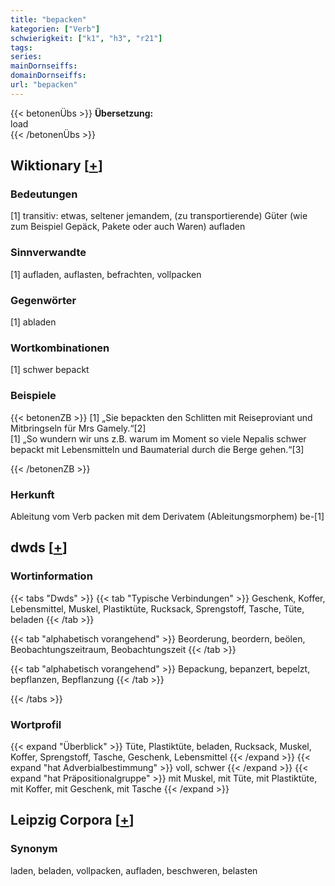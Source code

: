 ```yaml
---
title: "bepacken"
kategorien: ["Verb"]
schwierigkeit: ["k1", "h3", "r21"]
tags:
series:
mainDornseiffs:
domainDornseiffs:
url: "bepacken"
---
```


{{< betonenÜbs >}}
**Übersetzung:**  
load  
{{< /betonenÜbs >}}

## Wiktionary [[+](https://de.wiktionary.org/wiki/bepacken)]

### Bedeutungen
[1] transitiv: etwas, seltener jemandem, (zu transportierende) Güter (wie zum Beispiel Gepäck, Pakete oder auch Waren) aufladen  

### Sinnverwandte
[1] aufladen, auflasten, befrachten, vollpacken  

### Gegenwörter
[1] abladen  

### Wortkombinationen
[1] schwer bepackt  

### Beispiele
{{< betonenZB >}}
[1] „Sie bepackten den Schlitten mit Reiseproviant und Mitbringseln für Mrs Gamely.“[2]  
[1] „So wundern wir uns z.B. warum im Moment so viele Nepalis schwer bepackt mit Lebensmitteln und Baumaterial durch die Berge gehen.“[3]  

{{< /betonenZB >}}
### Herkunft
Ableitung vom Verb packen mit dem Derivatem (Ableitungsmorphem) be-[1]  



## dwds [[+](https://www.dwds.de/wb/bepacken)]

### Wortinformation
{{< tabs "Dwds" >}}
{{< tab "Typische Verbindungen" >}}
Geschenk, Koffer, Lebensmittel, Muskel, Plastiktüte, Rucksack, Sprengstoff, Tasche, Tüte, beladen
{{< /tab >}}

{{< tab "alphabetisch vorangehend" >}}
Beorderung, beordern, beölen, Beobachtungszeitraum, Beobachtungszeit
{{< /tab >}}

{{< tab "alphabetisch vorangehend" >}}
Bepackung, bepanzert, bepelzt, bepflanzen, Bepflanzung
{{< /tab >}}

{{< /tabs >}}

### Wortprofil
{{< expand "Überblick" >}} Tüte, Plastiktüte, beladen, Rucksack, Muskel, Koffer, Sprengstoff, Tasche, Geschenk, Lebensmittel {{< /expand >}}
{{< expand "hat Adverbialbestimmung" >}} voll, schwer {{< /expand >}}
{{< expand "hat Präpositionalgruppe" >}} mit Muskel, mit Tüte, mit Plastiktüte, mit Koffer, mit Geschenk, mit Tasche {{< /expand >}}

## Leipzig Corpora [[+](https://corpora.uni-leipzig.de/en/res?word=bepacken&corpusId=deu_newscrawl-public_2018)]


### Synonym
laden, beladen, vollpacken, aufladen, beschweren, belasten

